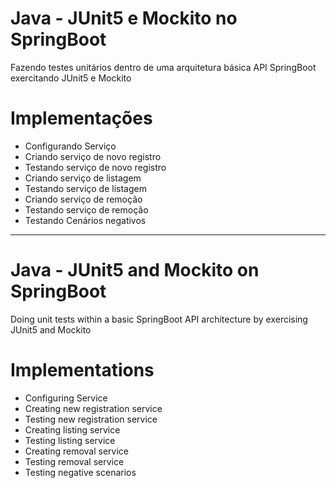 # Java - JUnit5 e Mockito no SpringBoot

Fazendo testes unitários dentro de uma arquitetura básica API SpringBoot exercitando JUnit5 e Mockito

# Implementações

- Configurando Serviço
- Criando serviço de novo registro
- Testando serviço de novo registro
- Criando serviço de listagem
- Testando serviço de listagem
- Criando serviço de remoção
- Testando serviço de remoção
- Testando Cenários negativos


-----------------------------------------------------------------------------------------------------------------------------------


# Java - JUnit5 and Mockito on SpringBoot

Doing unit tests within a basic SpringBoot API architecture by exercising JUnit5 and Mockito

# Implementations

- Configuring Service
- Creating new registration service
- Testing new registration service
- Creating listing service
- Testing listing service
- Creating removal service
- Testing removal service
- Testing negative scenarios

